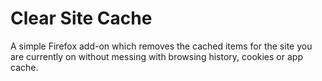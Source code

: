 # Clear Site Cache

A simple Firefox add-on which removes the cached items for the site you are currently on without messing with browsing history, cookies or app cache.
